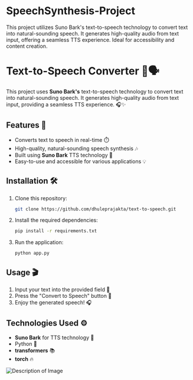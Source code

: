# SpeechSynthesis-Project
This project utilizes Suno Bark's text-to-speech technology to convert text into natural-sounding speech. It generates high-quality audio from text input, offering a seamless TTS experience. Ideal for accessibility and content creation.

# Text-to-Speech Converter 🎤🗣️

This project uses **Suno Bark's** text-to-speech technology to convert text into natural-sounding speech. It generates high-quality audio from text input, providing a seamless TTS experience. 🎧✨

## Features 🌟
- Converts text to speech in real-time ⏱️
- High-quality, natural-sounding speech synthesis 🎶
- Built using **Suno Bark** TTS technology 🚀
- Easy-to-use and accessible for various applications 💡

## Installation 🛠️

1. Clone this repository:
   ```bash
   git clone https://github.com/dhuleprajakta/text-to-speech.git

2. Install the required dependencies:
    ```bash
   pip install -r requirements.txt

3. Run the application:
    ```bash
   python app.py


## Usage 🎬
1. Input your text into the provided field 📝
2. Press the "Convert to Speech" button 🎤
3. Enjoy the generated speech! 🎧

## Technologies Used ⚙️
- **Suno Bark** for TTS technology 🧠
- Python 🐍
- **transformers** 📚
- **torch** 🔥


![Description of Image](path-to-image)
